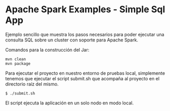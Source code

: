 Apache Spark Examples - Simple Sql App
======================================

Ejemplo sencillo que muestra los pasos necesarios para poder ejecutar una
consulta SQL sobre un cluster con soporte para Apache Spark.

Comandos para la construcción del Jar:

    mvn clean
    mvn package

Para ejecutar el proyecto en nuestro entorno de pruebas local, simplemente tenemos
que ejecutar el script submit.sh que acompaña al proyecto en el directorio raíz del
mismo.

    $ ./submit.sh

El script ejecuta la aplicación en un solo nodo en modo local.
